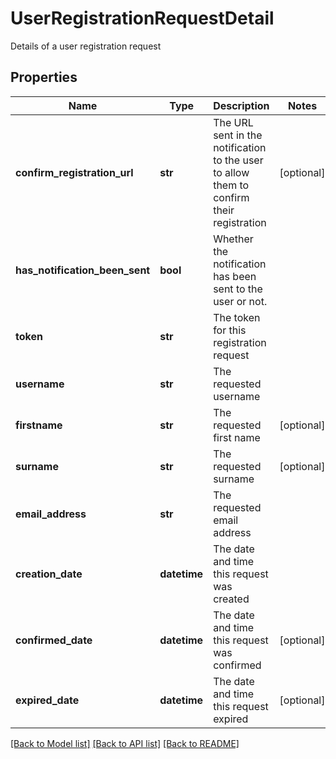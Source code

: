# UserRegistrationRequestDetail

Details of a user registration request
## Properties
Name | Type | Description | Notes
------------ | ------------- | ------------- | -------------
**confirm_registration_url** | **str** | The URL sent in the notification to the user to allow them to confirm their registration | [optional] 
**has_notification_been_sent** | **bool** | Whether the notification has been sent to the user or not. | 
**token** | **str** | The token for this registration request | 
**username** | **str** | The requested username | 
**firstname** | **str** | The requested first name | [optional] 
**surname** | **str** | The requested surname | [optional] 
**email_address** | **str** | The requested email address | 
**creation_date** | **datetime** | The date and time this request was created | 
**confirmed_date** | **datetime** | The date and time this request was confirmed | [optional] 
**expired_date** | **datetime** | The date and time this request expired | [optional] 

[[Back to Model list]](../README.md#documentation-for-models) [[Back to API list]](../README.md#documentation-for-api-endpoints) [[Back to README]](../README.md)


